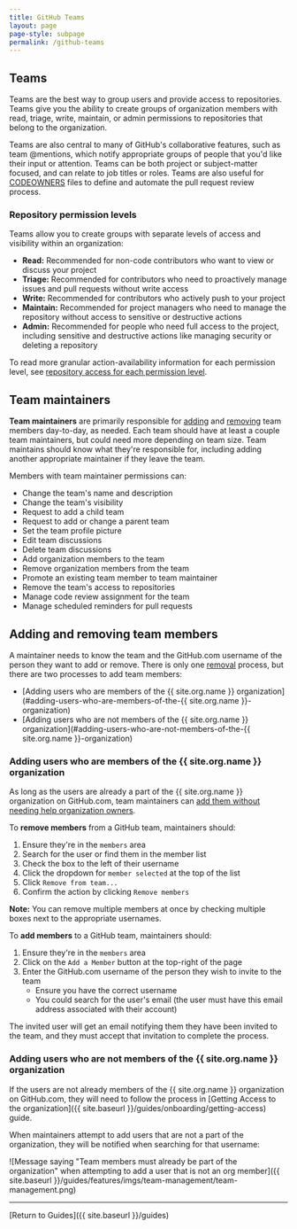 ```yaml
---
title: GitHub Teams
layout: page
page-style: subpage
permalink: /github-teams
---
```


## Teams

Teams are the best way to group users and provide access to repositories. Teams give you the ability to create groups of organization members with read, triage, write, maintain, or admin permissions to repositories that belong to the organization.

Teams are also central to many of GitHub's collaborative features, such as team @mentions, which notify appropriate groups of people that you'd like their input or attention. Teams can be both project or subject-matter focused, and can relate to job titles or roles. Teams are also useful for [CODEOWNERS][5] files to define and automate the pull request review process.

### Repository permission levels

Teams allow you to create groups with separate levels of access and visibility within an organization:

- **Read:** Recommended for non-code contributors who want to view or discuss your project
- **Triage:** Recommended for contributors who need to proactively manage issues and pull requests without write access
- **Write:** Recommended for contributors who actively push to your project
- **Maintain:** Recommended for project managers who need to manage the repository without access to sensitive or destructive actions
- **Admin:** Recommended for people who need full access to the project, including sensitive and destructive actions like managing security or deleting a repository

To read more granular action-availability information for each permission level, see [repository access for each permission level][4].

## Team maintainers

**Team maintainers** are primarily responsible for [adding][2] and [removing][3] team members day-to-day, as needed. Each team should have at least a couple team maintainers, but could need more depending on team size. Team maintains should know what they're responsible for, including adding another appropriate maintainer if they leave the team.

Members with team maintainer permissions can:

- Change the team's name and description
- Change the team's visibility
- Request to add a child team
- Request to add or change a parent team
- Set the team profile picture
- Edit team discussions
- Delete team discussions
- Add organization members to the team
- Remove organization members from the team
- Promote an existing team member to team maintainer
- Remove the team's access to repositories
- Manage code review assignment for the team
- Manage scheduled reminders for pull requests

## Adding and removing team members

A maintainer needs to know the team and the GitHub.com username of the person they want to add or remove. There is only one [removal][3] process, but there are two processes to add team members:

- [Adding users who are members of the {{ site.org.name }} organization](#adding-users-who-are-members-of-the-{{ site.org.name }}-organization)
- [Adding users who are not members of the {{ site.org.name }} organization](#adding-users-who-are-not-members-of-the-{{ site.org.name }}-organization)

### Adding users who are members of the {{ site.org.name }} organization

As long as the users are already a part of the {{ site.org.name }} organization on GitHub.com, team maintainers can [add them without needing help organization owners][1].

To **remove members** from a GitHub team, maintainers should:

1. Ensure they're in the `members` area
1. Search for the user or find them in the member list
1. Check the box to the left of their username
1. Click the dropdown for `member selected` at the top of the list
1. Click `Remove from team...`
1. Confirm the action by clicking `Remove members`

**Note:** You can remove multiple members at once by checking multiple boxes next to the appropriate usernames.

To **add members** to a GitHub team, maintainers should:

1. Ensure they're in the `members` area
1. Click on the `Add a Member` button at the top-right of the page
1. Enter the GitHub.com username of the person they wish to invite to the team
    - Ensure you have the correct username
    - You could search for the user's email (the user must have this email address associated with their account)

The invited user will get an email notifying them they have been invited to the team, and they must accept that invitation to complete the process.

### Adding users who are not members of the {{ site.org.name }} organization

If the users are not already members of the {{ site.org.name }} organization on GitHub.com, they will need to follow the process in [Getting Access to the organization]({{ site.baseurl }}/guides/onboarding/getting-access) guide.

When maintainers attempt to add users that are not a part of the organization, they will be notified when searching for that username:

![Message saying "Team members must already be part of the organization" when attempting to add a user that is not an org member]({{ site.baseurl }}/guides/features/imgs/team-management/team-management.png)

[1]: https://docs.github.com/en/articles/organizing-members-into-teams
[2]: https://docs.github.com/en/articles/adding-organization-members-to-a-team
[3]: https://docs.github.com/en/github/setting-up-and-managing-organizations-and-teams/removing-organization-members-from-a-team
[4]: https://docs.github.com/en/github/setting-up-and-managing-organizations-and-teams/repository-permission-levels-for-an-organization#repository-access-for-each-permission-level
[5]: https://docs.github.com/en/github/creating-cloning-and-archiving-repositories/about-code-owners

---

[Return to Guides]({{ site.baseurl }}/guides)
